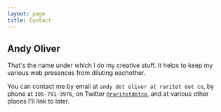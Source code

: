 ```yaml
---
layout: page
title: Contact
---
```


## Andy Oliver

That's the name under which I do my creative stuff. It helps to keep my various web presences from diluting eachother.

You can contact me by email at `andy dot oliver at raritet dot co`, by phone at `305-791-3976`, on Twitter [`@raritetdotco`](http://twitter.com/rartetdotco), and at various other places I'll link to later.
